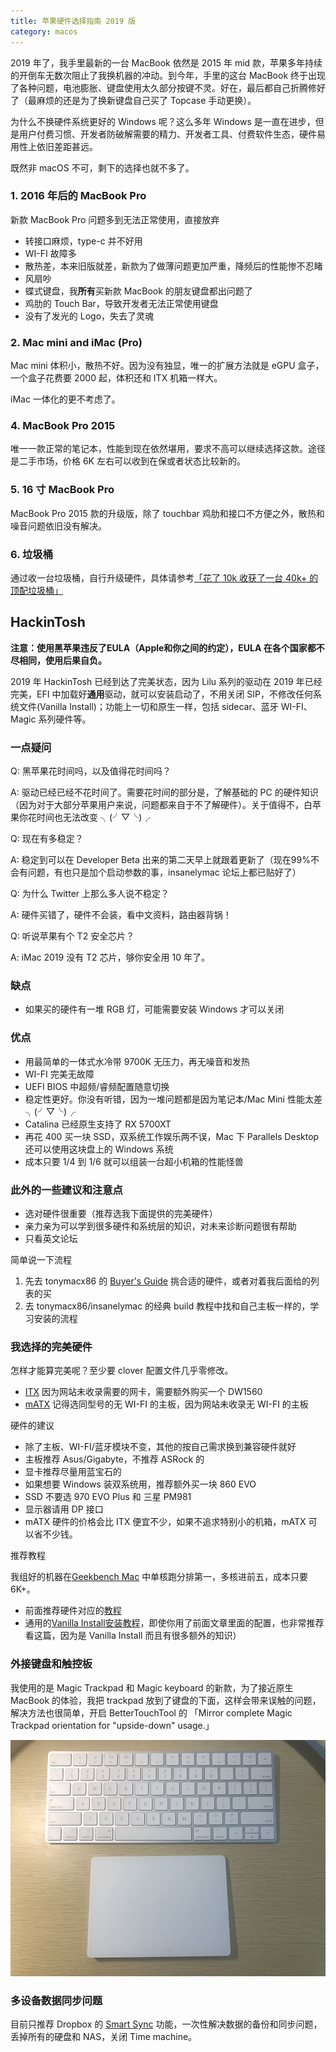 ```yaml
---
title: 苹果硬件选择指南 2019 版
category: macos
---
```


2019 年了，我手里最新的一台 MacBook 依然是 2015 年 mid 款，苹果多年持续的开倒车无数次阻止了我换机器的冲动。到今年，手里的这台 MacBook 终于出现了各种问题，电池膨胀、键盘使用太久部分按键不灵。好在，最后都自己折腾修好了（最麻烦的还是为了换新键盘自己买了 Topcase 手动更换）。

为什么不换硬件系统更好的 Windows 呢？这么多年 Windows 是一直在进步，但是用户付费习惯、开发者防破解需要的精力、开发者工具、付费软件生态，硬件易用性上依旧差距甚远。

既然非 macOS 不可，剩下的选择也就不多了。


### 1. 2016 年后的 MacBook Pro

新款 MacBook Pro 问题多到无法正常使用，直接放弃

- 转接口麻烦，type-c 并不好用
- WI-FI 故障多
- 散热差，本来旧版就差，新款为了做薄问题更加严重，降频后的性能惨不忍睹
- 风扇吵
- 蝶式键盘，我**所有**买新款 MacBook 的朋友键盘都出问题了
- 鸡肋的 Touch Bar，导致开发者无法正常使用键盘
- 没有了发光的 Logo，失去了灵魂

### 2. Mac mini and iMac (Pro)

Mac mini 体积小，散热不好。因为没有独显，唯一的扩展方法就是 eGPU 盒子，一个盒子花费要 2000 起，体积还和 ITX 机箱一样大。

iMac 一体化的更不考虑了。

### 4. MacBook Pro 2015

唯一一款正常的笔记本，性能到现在依然堪用，要求不高可以继续选择这款。途径是二手市场，价格 6K 左右可以收到在保或者状态比较新的。

### 5. 16 寸 MacBook Pro

MacBook Pro 2015 款的升级版，除了 touchbar 鸡肋和接口不方便之外，散热和噪音问题依旧没有解决。

### 6. 垃圾桶

通过收一台垃圾桶，自行升级硬件，具体请参考[「花了 10k 收获了一台 40k+ 的顶配垃圾桶」](https://mp.weixin.qq.com/s/zZ9cEVL4GTRzta-veYAz4Q)

## HackinTosh

**注意：使用黑苹果违反了EULA（Apple和你之间的约定），EULA 在各个国家都不尽相同，使用后果自负。**

2019 年 HackinTosh 已经到达了完美状态，因为 Lilu 系列的驱动在 2019 年已经完美，EFI 中加载好**通用**驱动，就可以安装启动了，不用关闭 SIP，不修改任何系统文件(Vanilla Install)；功能上一切和原生一样，包括 sidecar、蓝牙 WI-FI、Magic 系列硬件等。

### 一点疑问

Q: 黑苹果花时间吗，以及值得花时间吗？

A: 驱动已经已经不花时间了。需要花时间的部分是，了解基础的 PC 的硬件知识（因为对于大部分苹果用户来说，问题都来自于不了解硬件）。关于值得不，白苹果你花时间也无法改变 ╮(╯▽╰)╭

Q: 现在有多稳定？

A: 稳定到可以在 Developer Beta 出来的第二天早上就跟着更新了（现在99%不会有问题，有也只是加个启动参数的事，insanelymac 论坛上都已贴好了）

Q: 为什么 Twitter 上那么多人说不稳定？

A: 硬件买错了，硬件不会装，看中文资料，路由器背锅！

Q: 听说苹果有个 T2 安全芯片？

A: iMac 2019 没有 T2 芯片，够你安全用 10 年了。

### 缺点

- 如果买的硬件有一堆 RGB 灯，可能需要安装 Windows 才可以关闭

### 优点

- 用最简单的一体式水冷带 9700K 无压力，再无噪音和发热
- WI-FI 完美无故障
- UEFI BIOS 中超频/睿频配置随意切换
- 稳定性更好。你没有听错，因为一堆问题都是因为笔记本/Mac Mini 性能太差 ╮(╯▽╰)╭
- Catalina 已经原生支持了 RX 5700XT
- 再花 400 买一块 SSD，双系统工作娱乐两不误，Mac 下 Parallels Desktop 还可以使用这块盘上的 Windows 系统
- 成本只要 1/4 到 1/6 就可以组装一台超小机箱的性能怪兽

### 此外的一些建议和注意点

- 选对硬件很重要（推荐选我下面提供的完美硬件）
- 亲力亲为可以学到很多硬件和系统层的知识，对未来诊断问题很有帮助
- 只看英文论坛

简单说一下流程

1. 先去 tonymacx86 的 [Buyer's Guide](https://www.tonymacx86.com/buyersguide/building-a-customac-hackintosh-the-ultimate-buyers-guide/) 挑合适的硬件，或者对着我后面给的列表的买
2. 去 tonymacx86/insanelymac 的经典 build 教程中找和自己主板一样的，学习安装的流程

### 我选择的完美硬件

怎样才能算完美呢？至少要 clover 配置文件几乎零修改。

- [ITX](https://pcpartpicker.com/list/xMkZf9) 因为网站未收录需要的网卡，需要额外购买一个 DW1560
- [mATX](https://pcpartpicker.com/list/Cggf9G) 记得选同型号的无 WI-FI 的主板，因为网站未收录无 WI-FI 的主板

硬件的建议

- 除了主板、WI-FI/蓝牙模块不变，其他的按自己需求换到兼容硬件就好
- 主板推荐 Asus/Gigabyte，不推荐 ASRock 的
- 显卡推荐尽量用蓝宝石的
- 如果想要 Windows 装双系统用，推荐额外买一块 860 EVO
- SSD 不要选 970 EVO Plus 和 三星 PM981
- 显示器请用 DP 接口
- mATX 硬件的价格会比 ITX 便宜不少，如果不追求特别小的机箱，mATX 可以省不少钱。

推荐教程

我组好的机器在[Geekbench Mac](https://browser.geekbench.com/mac-benchmarks) 中单核跑分排第一，多核进前五，成本只要 6K+。

- 前面推荐硬件对应的[教程](https://www.tonymacx86.com/threads/the-everything-works-asus-z390-i-gaming-i7-8700k-sapphire-rx580-pulse-build.272572/)
- 通用的[Vanilla Install安装教程](https://hackintosh.gitbook.io/-r-hackintosh-vanilla-desktop-guide/)，即使你用了前面文章里面的配置，也非常推荐看这篇，因为是 Vanilla Install 而且有很多额外的知识）

### 外接键盘和触控板

我使用的是 Magic Trackpad 和 Magic keyboard 的新款，为了接近原生 MacBook 的体验，我把 trackpad 放到了键盘的下面，这样会带来误触的问题，解决方法也很简单，开启 BetterTouchTool 的 「Mirror complete Magic Trackpad orientation for "upside-down" usage.」

![Magic](/assets/images/magic-up-down.jpg)

### 多设备数据同步问题

目前只推荐 Dropbox 的 [Smart Sync](https://www.dropbox.com/smart-sync) 功能，一次性解决数据的备份和同步问题，丢掉所有的硬盘和 NAS，关闭 Time machine。
